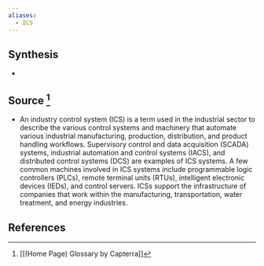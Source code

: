 ```yaml
---
aliases:
  - ICS
---
```

## Synthesis
- 
## Source [^1]
- An industry control system (ICS) is a term used in the industrial sector to describe the various control systems and machinery that automate various industrial manufacturing, production, distribution, and product handling workflows. Supervisory control and data acquisition (SCADA) systems, industrial automation and control systems (IACS), and distributed control systems (DCS) are examples of ICS systems. A few common machines involved in ICS systems include programmable logic controllers (PLCs), remote terminal units (RTUs), intelligent electronic devices (IEDs), and control servers. ICSs support the infrastructure of companies that work within the manufacturing, transportation, water treatment, and energy industries.
## References

[^1]: [[(Home Page) Glossary by Capterra]]